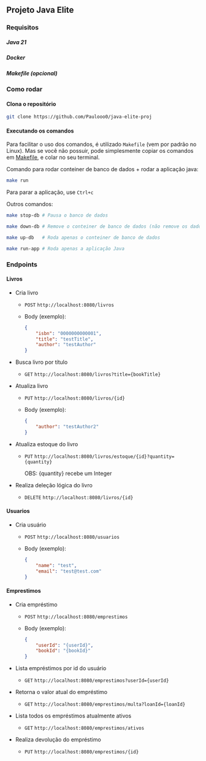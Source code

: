 ## Projeto Java Elite

### Requisitos
##### Java 21
##### Docker
##### Makefile (opcional)

### Como rodar

#### Clona o repositório
```bash
git clone https://github.com/Paulooo0/java-elite-proj
```
#### Executando os comandos

Para facilitar o uso dos comandos, é utilizado `Makefile` (vem por padrão no Linux). Mas se você não possuir, pode simplesmente copiar os comandos em <a href="https://github.com/Paulooo0/java-elite-proj/blob/main/Makefile">Makefile</a>, e colar no seu terminal.

Comando para rodar conteiner de banco de dados + rodar a aplicação java:
```bash
make run
```

Para parar a aplicação, use `Ctrl+c`

Outros comandos:
```bash
make stop-db # Pausa o banco de dados

make down-db # Remove o conteiner de banco de dados (não remove os dados em si)

make up-db   # Roda apenas o conteiner de banco de dados

make run-app # Roda apenas a aplicação Java
```


### Endpoints

#### Livros
- Cria livro
  - `POST` `http://localhost:8080/livros`

  - Body (exemplo):
    ```json
    {
        "isbn": "0000000000001",
        "title": "testTitle",
        "author": "testAuthor"
    }
    ```

- Busca livro por título
  - `GET` `http://localhost:8080/livros?title={bookTitle}`

- Atualiza livro
  - `PUT` `http://localhost:8080/livros/{id}`

  - Body (exemplo):
    ```json
    {
        "author": "testAuthor2"
    }
    ```

- Atualiza estoque do livro
  - `PUT` `http://localhost:8080/livros/estoque/{id}?quantity={quantity}`
  
    OBS: {quantity} recebe um Integer

- Realiza deleção lógica do livro
  - `DELETE` `http://localhost:8080/livros/{id}`

#### Usuarios
- Cria usuário
  - `POST` `http://localhost:8080/usuarios`

  - Body (exemplo):
    ```json
    {
        "name": "test",
        "email": "test@test.com"
    }
    ```

#### Emprestimos
- Cria empréstimo
  - `POST` `http://localhost:8080/emprestimos`

  - Body (exemplo):
    ```json
    {
        "userId": "{userId}",
        "bookId": "{bookId}"
    }
    ```

- Lista empréstimos por id do usuário
  - `GET` `http://localhost:8080/emprestimos?userId={userId}`

- Retorna o valor atual do empréstimo
  - `GET` `http://localhost:8080/emprestimos/multa?loanId={loanId}`

- Lista todos os empréstimos atualmente ativos
  - `GET` `http://localhost:8080/emprestimos/ativos`

- Realiza devolução do empréstimo
  - `PUT` `http://localhost:8080/emprestimos/{id}`
